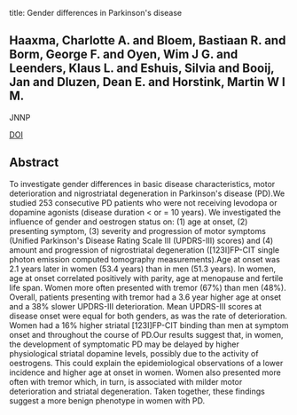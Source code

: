 title: Gender differences in Parkinson's disease

## Haaxma, Charlotte A. and Bloem, Bastiaan R. and Borm, George F. and Oyen, Wim J G. and Leenders, Klaus L. and Eshuis, Silvia and Booij, Jan and Dluzen, Dean E. and Horstink, Martin W I M.
JNNP

<a href="https://doi.org/10.1136/jnnp.2006.103788">DOI</a>

## Abstract
To investigate gender differences in basic disease characteristics, motor deterioration and nigrostriatal degeneration in Parkinson's disease (PD).We studied 253 consecutive PD patients who were not receiving levodopa or dopamine agonists (disease duration < or = 10 years). We investigated the influence of gender and oestrogen status on: (1) age at onset, (2) presenting symptom, (3) severity and progression of motor symptoms (Unified Parkinson's Disease Rating Scale III (UPDRS-III) scores) and (4) amount and progression of nigrostriatal degeneration ([123I]FP-CIT single photon emission computed tomography measurements).Age at onset was 2.1 years later in women (53.4 years) than in men (51.3 years). In women, age at onset correlated positively with parity, age at menopause and fertile life span. Women more often presented with tremor (67%) than men (48%). Overall, patients presenting with tremor had a 3.6 year higher age at onset and a 38% slower UPDRS-III deterioration. Mean UPDRS-III scores at disease onset were equal for both genders, as was the rate of deterioration. Women had a 16% higher striatal [123I]FP-CIT binding than men at symptom onset and throughout the course of PD.Our results suggest that, in women, the development of symptomatic PD may be delayed by higher physiological striatal dopamine levels, possibly due to the activity of oestrogens. This could explain the epidemiological observations of a lower incidence and higher age at onset in women. Women also presented more often with tremor which, in turn, is associated with milder motor deterioration and striatal degeneration. Taken together, these findings suggest a more benign phenotype in women with PD.

